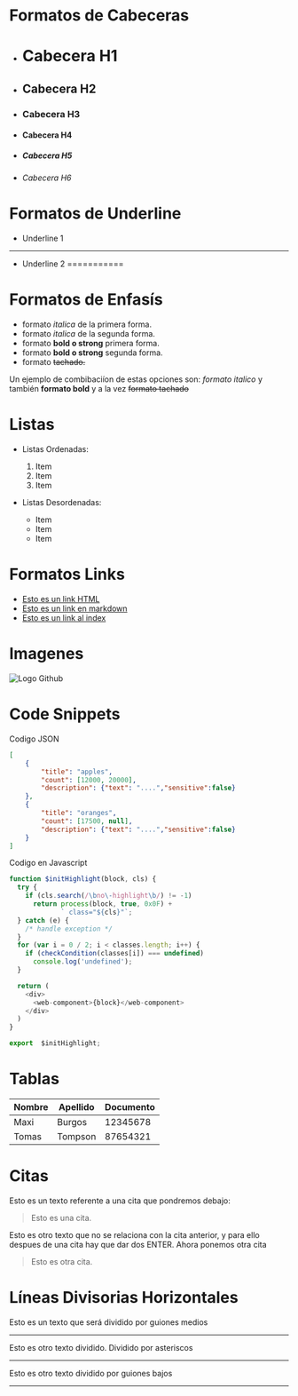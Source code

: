 # Formatos de Cabeceras

- # Cabecera H1
- ## Cabecera H2
- ### Cabecera H3
- #### Cabecera H4
- ##### Cabecera H5
- ###### Cabecera H6

# Formatos de Underline
- Underline 1
------------

- Underline 2
===========

# Formatos de Enfasís
- formato *italica* de la primera forma.
- formato _italica_ de la segunda forma.
- formato **bold o strong** primera forma.
- formato __bold o strong__ segunda forma.
- formato ~~tachado.~~


Un ejemplo de combibaciíon de estas opciones son: *formato italico* 
 y también **formato bold** y a la vez ~~formato tachado~~


 # Listas

 - Listas Ordenadas:
    1. Item
    2. Item
    3. Item

- Listas Desordenadas:
    - Item
    - Item
    - Item

# Formatos Links
- <a href="http://www.google.com">Esto es un link HTML</a>
- [Esto es un link en markdown](http://www.google.com)
- [Esto es un link al index](index.html)

# Imagenes
![Logo Github](https://media.jfrog.com/wp-content/uploads/2019/02/20131119/GitLab-250.png)

# Code Snippets
Codigo JSON
```JSON
[
    {
        "title": "apples",
        "count": [12000, 20000],
        "description": {"text": "....","sensitive":false}
    },
    {
        "title": "oranges",
        "count": [17500, null],
        "description": {"text": "....","sensitive":false}
    }
]
```

Codigo en Javascript
```JAVASCRIPT
function $initHighlight(block, cls) {
  try {
    if (cls.search(/\bno\-highlight\b/) != -1)
      return process(block, true, 0x0F) +
             ` class="${cls}"`;
  } catch (e) {
    /* handle exception */
  }
  for (var i = 0 / 2; i < classes.length; i++) {
    if (checkCondition(classes[i]) === undefined)
      console.log('undefined');
  }

  return (
    <div>
      <web-component>{block}</web-component>
    </div>
  )
}

export  $initHighlight;
```

# Tablas
| Nombre | Apellido | Documento |
| ------ | -------- | --------- |
| Maxi  | Burgos | 12345678 |
| Tomas | Tompson | 87654321 |

# Citas
Esto es un texto referente a una cita que pondremos debajo:
> Esto es una cita.

Esto es otro texto que no se relaciona con la cita anterior, y para ello despues de una cita hay que dar dos ENTER.
Ahora ponemos otra cita
> Esto es otra cita.


# Líneas Divisorias Horizontales
Esto es un texto que será dividido por guiones medios

---
Esto es otro texto dividido. Dividido por asteriscos

***

Esto es otro texto dividido por guiones bajos

___

